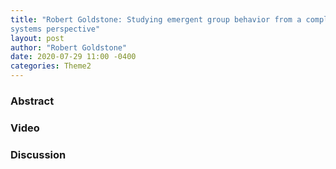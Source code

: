 ```yaml
---
title: "Robert Goldstone: Studying emergent group behavior from a complex
systems perspective"
layout: post
author: "Robert Goldstone"
date: 2020-07-29 11:00 -0400
categories: Theme2
---
```


### Abstract

### Video

### Discussion
